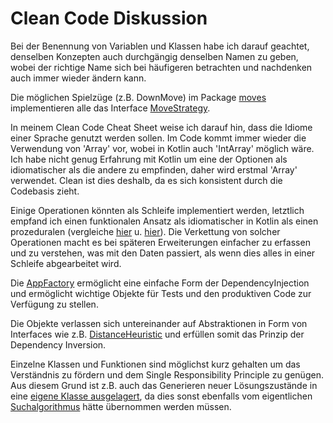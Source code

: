 # Clean Code Diskussion
Bei der Benennung von Variablen und Klassen habe ich darauf geachtet, denselben Konzepten auch durchgängig denselben Namen zu geben, wobei der richtige Name sich bei häufigeren betrachten und nachdenken auch immer wieder ändern kann.

Die möglichen Spielzüge (z.B. DownMove) im Package [moves](https://github.com/plucht/eightPuzzleSolver/tree/master/src/main/kotlin/puzzle/moves) implementieren alle das Interface [MoveStrategy](https://github.com/plucht/eightPuzzleSolver/blob/master/src/main/kotlin/puzzle/moves/MoveStrategy.kt).

In meinem Clean Code Cheat Sheet weise ich darauf hin, dass die Idiome einer Sprache genutzt werden sollen. Im Code kommt immer wieder die Verwendung von 'Array<Int>' vor, wobei in Kotlin auch 'IntArray' möglich wäre. Ich habe nicht genug Erfahrung mit Kotlin um eine der Optionen als idiomatischer als die andere zu empfinden, daher wird erstmal 'Array<Int>' verwendet. Clean ist dies deshalb, da es sich konsistent durch die Codebasis zieht.

Einige Operationen könnten als Schleife implementiert werden, letztlich empfand ich einen funktionalen Ansatz als idiomatischer in Kotlin als einen prozeduralen (vergleiche [hier](https://github.com/plucht/eightPuzzleSolver/commit/d60a4c26e94e9722bb569c95d10b0b185f94d15e) u. [hier](https://github.com/plucht/eightPuzzleSolver/commit/b4e6815508b7ecdac4ed2c258c266b60842a9585)). Die Verkettung von solcher Operationen macht es bei späteren Erweiterungen einfacher zu erfassen und zu verstehen, was mit den Daten passiert, als wenn dies alles in einer Schleife abgearbeitet wird.

Die [AppFactory](https://github.com/plucht/eightPuzzleSolver/blob/master/src/main/kotlin/puzzle/AppFactory.kt) ermöglicht eine einfache Form der DependencyInjection und ermöglicht wichtige Objekte für Tests und den produktiven Code zur Verfügung zu stellen.

Die Objekte verlassen sich untereinander auf Abstraktionen in Form von Interfaces wie z.B. [DistanceHeuristic](https://github.com/plucht/eightPuzzleSolver/blob/master/src/main/kotlin/puzzle/heuristics/DistanceHeuristic.kt) und erfüllen somit das Prinzip der Dependency Inversion.

Einzelne Klassen und Funktionen sind möglichst kurz gehalten um das Verständnis zu fördern und dem Single Responsibility Principle zu genügen. Aus diesem Grund ist z.B. auch das Generieren neuer Lösungszustände in eine [eigene Klasse ausgelagert](https://github.com/plucht/eightPuzzleSolver/blob/master/src/main/kotlin/puzzle/state/StateGenerator.kt), da dies sonst ebenfalls vom eigentlichen [Suchalgorithmus](https://github.com/plucht/eightPuzzleSolver/blob/master/src/main/kotlin/puzzle/solvers/HeuristicSearchSolver.kt) hätte übernommen werden müssen.
